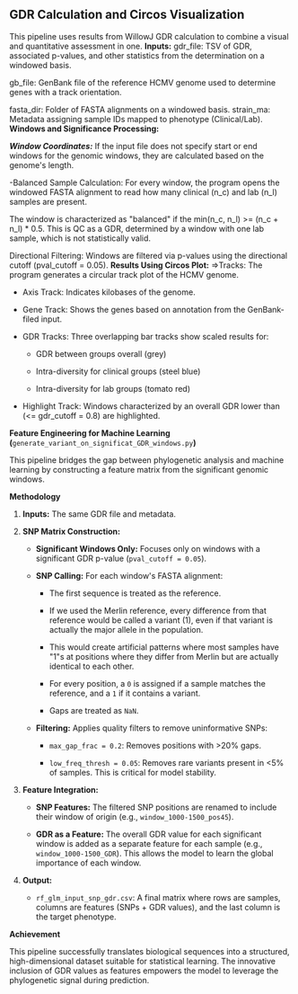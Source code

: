 ## GDR Calculation and Circos Visualization
This pipeline uses results from WillowJ GDR calculation to combine a visual and quantitative assessment in one.
**Inputs:**
gdr_file: TSV of GDR, associated p-values, and other statistics from the determination on a windowed basis.

gb_file: GenBank file of the reference HCMV genome used to determine genes with a track orientation.

fasta_dir: Folder of FASTA alignments on a windowed basis.
strain_ma: Metadata assigning sample IDs mapped to phenotype (Clinical/Lab).
**Windows and Significance Processing:**
	
 ***Window Coordinates:*** If the input file does not specify start or end windows for the genomic windows, they are calculated based on the genome's length.
	
 -Balanced Sample Calculation: For every window, the program opens the windowed FASTA alignment to read how many clinical (n_c) and lab (n_l) samples are present. 
 
 The window is characterized as "balanced" if the min(n_c, n_l) >= (n_c + n_l) * 0.5. This is QC as a GDR, determined by a window with one lab sample, which is not statistically valid.
 
 Directional Filtering: Windows are filtered via p-values using the directional cutoff (pval_cutoff = 0.05).
**Results Using Circos Plot:**
=>Tracks: The program generates a circular track plot of the HCMV genome.
	
 - Axis Track: Indicates kilobases of the genome.
	
 - Gene Track: Shows the genes based on annotation from the GenBank-filed input.
	
 - GDR Tracks: Three overlapping bar tracks show scaled results for:
   - GDR between groups overall (grey)

   - Intra-diversity for clinical groups (steel blue)

   - Intra-diversity for lab groups (tomato red)
	
 - Highlight Track: Windows characterized by an overall GDR lower than (<= gdr_cutoff = 0.8) are highlighted. 


**Feature Engineering for Machine Learning (**`generate_variant_on_significat_GDR_windows.py`**)**

This pipeline bridges the gap between phylogenetic analysis and machine learning by constructing a feature matrix from the significant genomic windows.

**Methodology**

1. **Inputs:** The same GDR file and metadata.

2. **SNP Matrix Construction:**

   - **Significant Windows Only:** Focuses only on windows with a significant GDR p-value (`pval_cutoff = 0.05`).

   - **SNP Calling:** For each window's FASTA alignment:

     - The first sequence is treated as the reference.
     - If we used the Merlin reference, every difference from that reference would be called a variant (1), even if that variant is actually the major allele in the population.
     - This would create artificial patterns where most samples have "1"s at positions where they differ from Merlin but are actually identical to each other.

     - For every position, a `0` is assigned if a sample matches the reference, and a `1` if it contains a variant.

     - Gaps are treated as `NaN`.

   - **Filtering:** Applies quality filters to remove uninformative SNPs:

     - `max_gap_frac = 0.2`: Removes positions with &gt;20% gaps.

     - `low_freq_thresh = 0.05`: Removes rare variants present in &lt;5% of samples. This is critical for model stability.

3. **Feature Integration:**

   - **SNP Features:** The filtered SNP positions are renamed to include their window of origin (e.g., `window_1000-1500_pos45`).

   - **GDR as a Feature:** The overall GDR value for each significant window is added as a separate feature for each sample (e.g., `window_1000-1500_GDR`). This allows the model to learn the global importance of each window.

4. **Output:**

   - `rf_glm_input_snp_gdr.csv`: A final matrix where rows are samples, columns are features (SNPs + GDR values), and the last column is the target phenotype.

**Achievement**

This pipeline successfully translates biological sequences into a structured, high-dimensional dataset suitable for statistical learning. The innovative inclusion of GDR values as features empowers the model to leverage the phylogenetic signal during prediction.
